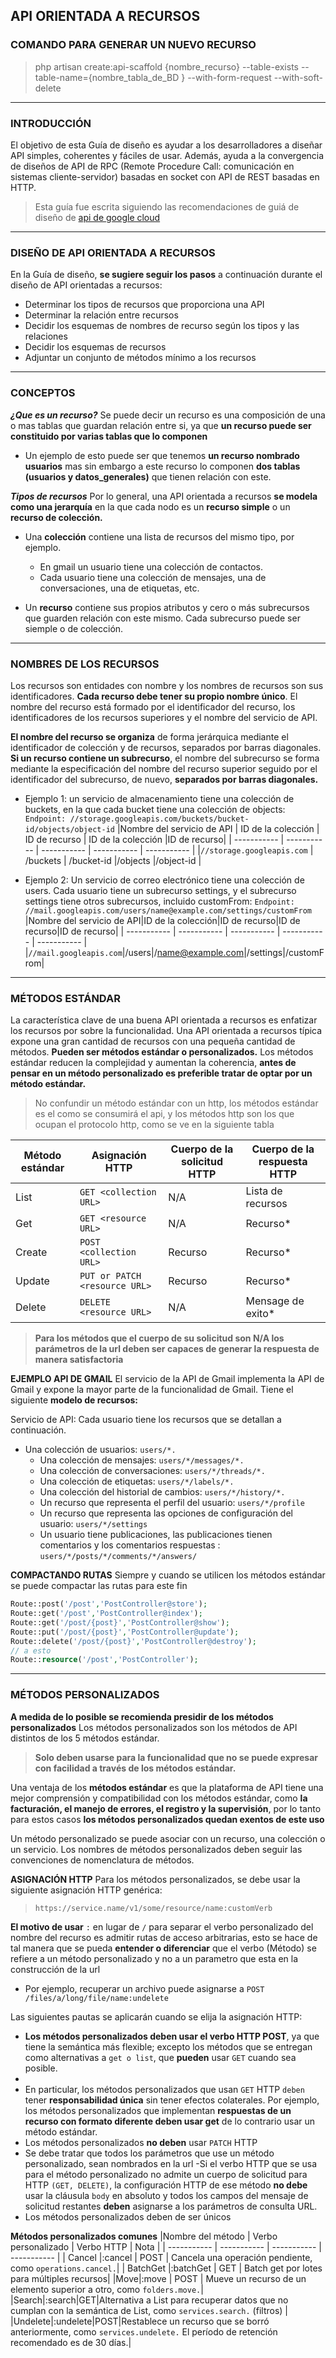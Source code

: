 ## API ORIENTADA A RECURSOS ##

### COMANDO PARA GENERAR UN NUEVO RECURSO
> php artisan create:api-scaffold {nombre_recurso} --table-exists --table-name={nombre_tabla_de_BD } --with-form-request --with-soft-delete
____
### INTRODUCCIÓN

El objetivo de esta Guía de diseño es ayudar a los desarrolladores a diseñar API simples, coherentes y fáciles de usar. Además, ayuda a la convergencia de diseños de API de RPC (Remote Procedure Call: comunicación en sistemas cliente-servidor) basadas en socket con API de REST basadas en HTTP.

> Esta guía fue escrita siguiendo las recomendaciones de guiá de diseño de [api de google cloud](https://cloud.google.com/apis/design)

---

### DISEÑO DE API ORIENTADA A RECURSOS

En la Guía de diseño, **se sugiere seguir los pasos** a continuación durante el diseño de API orientadas a recursos:

- Determinar los tipos de recursos que proporciona una API
- Determinar la relación entre recursos
- Decidir los esquemas de nombres de recurso según los tipos y las relaciones
- Decidir los esquemas de recursos
- Adjuntar un conjunto de métodos mínimo a los recursos

---

### CONCEPTOS

***¿Que es un recurso?***
Se puede decir un recurso es una composición de una o mas tablas que guardan relación entre si, ya que **un recurso puede ser constituido por varias tablas que lo componen**

- Un ejemplo de esto puede ser que tenemos **un recurso nombrado usuarios** mas sin embargo a este recurso lo componen **dos tablas (usuarios y datos_generales)** que tienen relación con este.

***Tipos de recursos***
Por lo general, una API orientada a recursos **se modela como una jerarquía** en la que cada nodo es un **recurso simple** o un **recurso de colección.**

- Una **colección** contiene una lista de recursos del mismo tipo, por ejemplo.
  - En gmail un usuario tiene una colección de contactos.
  - Cada usuario tiene una colección de mensajes, una de conversaciones, una de etiquetas, etc.

- Un **recurso** contiene sus propios atributos y cero o más subrecursos que guarden relación con este mismo. Cada subrecurso puede ser siemple o de colección.

---

### NOMBRES DE LOS RECURSOS

Los recursos son entidades con nombre y los nombres de recursos son sus identificadores. **Cada recurso debe tener su propio nombre único**. El nombre del recurso está formado por el identificador del recurso, los identificadores de los recursos superiores y el nombre del servicio de API.

**El nombre del recurso se organiza** de forma jerárquica mediante el identificador de colección y de recursos, separados por barras diagonales. **Si un recurso contiene un subrecurso**, el nombre del subrecurso se forma mediante la especificación del nombre del recurso superior seguido por el identificador del subrecurso, de nuevo, **separados por barras diagonales.**

- Ejemplo 1: un servicio de almacenamiento tiene una colección de buckets, en la que cada bucket tiene una colección de objects:
`Endpoint: //storage.googleapis.com/buckets/bucket-id/objects/object-id`
  |Nombre del servicio de API | ID de la colección | ID de recurso | ID de la colección |ID de recurso|
  | ----------- | ----------- | ----------- | ----------- | ----------- |
  |`//storage.googleapis.com` | /buckets | /bucket-id |/objects |/object-id |

- Ejemplo 2: Un servicio de correo electrónico tiene una colección de users. Cada usuario tiene un subrecurso settings, y el subrecurso settings tiene otros subrecursos, incluido customFrom:
`Endpoint: //mail.googleapis.com/users/name@example.com/settings/customFrom`
  |Nombre del servicio de API|ID de la colección|ID de recurso|ID de recurso|ID de recurso|
  | ----------- | ----------- | ----------- | ----------- | ----------- |
  |`//mail.googleapis.com`|/users|/name@example.com|/settings|/customFrom|

---

### MÉTODOS ESTÁNDAR

La característica clave de una buena API orientada a recursos es enfatizar los recursos por sobre la funcionalidad. Una API orientada a recursos típica expone una gran cantidad de recursos con una pequeña cantidad de métodos. **Pueden ser métodos estándar o personalizados.**
Los métodos estándar reducen la complejidad y aumentan la coherencia, **antes de pensar en un método personalizado es preferible tratar de optar por un método estándar.**

> No confundir un método estándar con un http, los métodos estándar es el como se consumirá el api, y los métodos http son los que ocupan el protocolo http, como se ve en la siguiente tabla

| Método estándar | Asignación HTTP |  Cuerpo de la solicitud HTTP | Cuerpo de la respuesta HTTP
| ----------- | ----------- | ----------- | ----------- |
|List | `GET <collection URL>` | N/A| Lista de recursos |
|Get | `GET <resource URL>` | N/A | Recurso* |
|Create | `POST <collection URL>` | Recurso | Recurso* |
|Update | `PUT or PATCH <resource URL>` | Recurso | Recurso* |
|Delete | `DELETE <resource URL>` | N/A | Mensage de exito* |

> **Para los métodos que el cuerpo de su solicitud son N/A los parámetros de la url deben ser capaces de generar la respuesta de manera satisfactoria**

**EJEMPLO API DE GMAIL**
El servicio de la API de Gmail implementa la API de Gmail y expone la mayor parte de la funcionalidad de Gmail. Tiene el siguiente **modelo de recursos:**

Servicio de API: Cada usuario tiene los recursos que se detallan a continuación.

- Una colección de usuarios: `users/*.`
  - Una colección de mensajes: `users/*/messages/*.`
  - Una colección de conversaciones: `users/*/threads/*.`
  - Una colección de etiquetas: `users/*/labels/*.`
  - Una colección del historial de cambios: `users/*/history/*.`
  - Un recurso que representa el perfil del usuario: `users/*/profile`
  - Un recurso que representa las opciones de configuración del usuario: `users/*/settings`
  - Un usuario tiene publicaciones, las publicaciones tienen comentarios y los comentarios respuestas : `users/*/posts/*/comments/*/answers/`

**COMPACTANDO RUTAS**
Siempre y cuando se utilicen los métodos estándar se puede compactar las rutas para este fin
```php
Route::post('/post','PostController@store');
Route::get('/post','PostController@index');
Route::get('/post/{post}','PostController@show');
Route::put('/post/{post}','PostController@update');
Route::delete('/post/{post}','PostController@destroy');
// a esto
Route::resource('/post','PostController');
```

---

### MÉTODOS PERSONALIZADOS

**A medida de lo posible se recomienda presidir de los métodos personalizados**
Los métodos personalizados son los métodos de API distintos de los 5 métodos estándar.

> **Solo deben usarse para la funcionalidad que no se puede expresar con facilidad a través de los métodos estándar.**

Una ventaja de los **métodos estándar** es que la plataforma de API tiene una mejor comprensión y compatibilidad con los métodos estándar, como **la facturación, el manejo de errores, el registro y la supervisión**, por lo tanto para estos casos **los métodos personalizados quedan exentos de este uso**

Un método personalizado se puede asociar con un recurso, una colección o un servicio. Los nombres de métodos personalizados deben seguir las convenciones de nomenclatura de métodos.

**ASIGNACIÓN HTTP**
Para los métodos personalizados, se debe usar la siguiente asignación HTTP genérica:
> `https://service.name/v1/some/resource/name:customVerb`

**El motivo de usar** `:` en lugar de `/` para separar el verbo personalizado del nombre del recurso es admitir rutas de acceso arbitrarias, esto se hace de tal manera que se pueda **entender o diferenciar** que el verbo (Método) se refiere a un método personalizado y no a un parametro que esta en la construcción de la url

- Por ejemplo, recuperar un archivo puede asignarse a `POST /files/a/long/file/name:undelete`

Las siguientes pautas se aplicarán cuando se elija la asignación HTTP:

- **Los métodos personalizados deben usar el verbo HTTP POST**, ya que tiene la semántica más flexible; excepto los métodos que se entregan como alternativas a `get o list`, que **pueden** usar `GET` cuando sea posible.
-
- En particular, los métodos personalizados que usan `GET` HTTP `deben` tener **responsabilidad única** sin tener efectos colaterales. Por ejemplo, los métodos personalizados que implementan **respuestas de un recurso con formato diferente deben usar get** de lo contrario usar un método estándar.
- Los métodos personalizados **no deben** usar `PATCH` HTTP
- Se debe tratar que todos los parámetros que use un método personalizado, sean nombrados en la url
-Si el verbo HTTP que se usa para el método personalizado no admite un cuerpo de solicitud para HTTP `(GET, DELETE)`, la configuración HTTP de ese método **no debe** usar la cláusula `body` en absoluto y todos los campos del mensaje de solicitud restantes **deben** asignarse a los parámetros de consulta URL.
- Los métodos personalizados deben de ser únicos

**Métodos personalizados comunes**
|Nombre del método | Verbo personalizado | Verbo HTTP | Nota |
| ----------- | ----------- | ----------- | ----------- |
| Cancel |:cancel | POST | Cancela una operación pendiente, como `operations.cancel.`|
| BatchGet |:batchGet | GET | Batch get por lotes para múltiples recursos|
|Move|:move | POST | Mueve un recurso de un elemento superior a otro, como `folders.move.`|
|Search|:search|GET|Alternativa a List para recuperar datos que no cumplan con la semántica de List, como `services.search.` (filtros) |
|Undelete|:undelete|POST|Restablece un recurso que se borró anteriormente, como `services.undelete.` El período de retención recomendado es de 30 días.|
